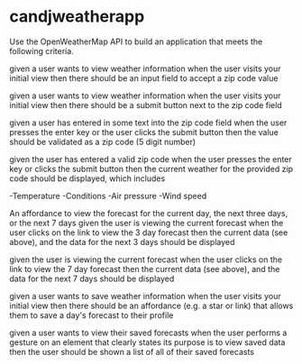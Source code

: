 # candjweatherapp

Use the OpenWeatherMap API to build an application that meets the following criteria.

<!--given a user wants to view weather information-->
<!--when the user visits your application-->
<!--then they should be presented with an authentication mechanism that allows login via Google, Twitter, Facebook, or Github. Pick one, at a minimum, but if you want to add all, that would be impressive.-->

given a user wants to view weather information
when the user visits your initial view
then there should be an input field to accept a zip code value

given a user wants to view weather information
when the user visits your initial view
then there should be a submit button next to the zip code field

given a user has entered in some text into the zip code field
when the user presses the enter key
or the user clicks the submit button
then the value should be validated as a zip code (5 digit number)

given the user has entered a valid zip code
when the user presses the enter key
or clicks the submit button
then the current weather for the provided zip code should be displayed, which includes

-Temperature
-Conditions
-Air pressure
-Wind speed

An affordance to view the forecast for the current day, the next three days, or the next 7 days
given the user is viewing the current forecast
when the user clicks on the link to view the 3 day forecast
then the current data (see above), and the data for the next 3 days should be displayed

given the user is viewing the current forecast
when the user clicks on the link to view the 7 day forecast
then the current data (see above), and the data for the next 7 days should be displayed

<!--given a user wants to view weather information-->
<!--when the user visits your initial view-->
<!--then there should be social sharing buttons for Facebook and Twitter-->

<!--given a user wants to share a day's forecast-->
<!--when the user performs a gesture on one of the social sharing elements-->
<!--then the user should be authenticated against that service's OAuth API and prompted with a status update affordance with the day's forecast pre-populated-->

given a user wants to save weather information
when the user visits your initial view
then there should be an affordance (e.g. a star or link) that allows them to save a day's forecast to their profile

given a user wants to view their saved forecasts
when the user performs a gesture on an element that clearly states its purpose is to view saved data
then the user should be shown a list of all of their saved forecasts
